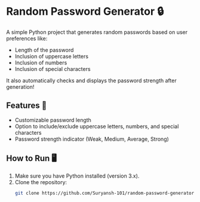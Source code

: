 # Random Password Generator 🔒

A simple Python project that generates random passwords based on user preferences like:
- Length of the password
- Inclusion of uppercase letters
- Inclusion of numbers
- Inclusion of special characters

It also automatically checks and displays the password strength after generation!

## Features 🚀
- Customizable password length
- Option to include/exclude uppercase letters, numbers, and special characters
- Password strength indicator (Weak, Medium, Average, Strong)

## How to Run 🖥️
1. Make sure you have Python installed (version 3.x).
2. Clone the repository:
   ```bash
   git clone https://github.com/Suryansh-101/random-password-generator.git
